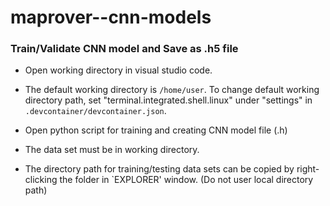 # maprover--cnn-models

### Train/Validate CNN model and Save as .h5 file
* Open working directory in visual studio code. 

* The default working directory is `/home/user`. To change default working directory path, set "terminal.integrated.shell.linux" under "settings" in `.devcontainer/devcontainer.json`.

* Open python script for training and creating CNN model file (.h)

* The data set must be in working directory.

* The directory path for training/testing data sets can be copied by right-clicking the folder in `EXPLORER' window. (Do not user local directory path) 

